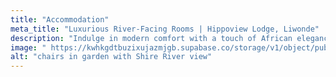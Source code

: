 ```yaml
---
title: "Accommodation"
meta_title: "Luxurious River-Facing Rooms | Hippoview Lodge, Liwonde"
description: "Indulge in modern comfort with a touch of African elegance. Explore our range of River-facing rooms at Hippoview Lodge in Liwonde, Malawi. Each room offers contemporary luxury with a nod to traditional African style, ensuring a memorable and tranquil stay on the beautiful River Beds of Shire River."
image: " https://kwhkgdtbuzixujazmjgb.supabase.co/storage/v1/object/public/hippoviewpics/Deluxe%20Rooms%20/1.jpg"
alt: "chairs in garden with Shire River view"
---
```


